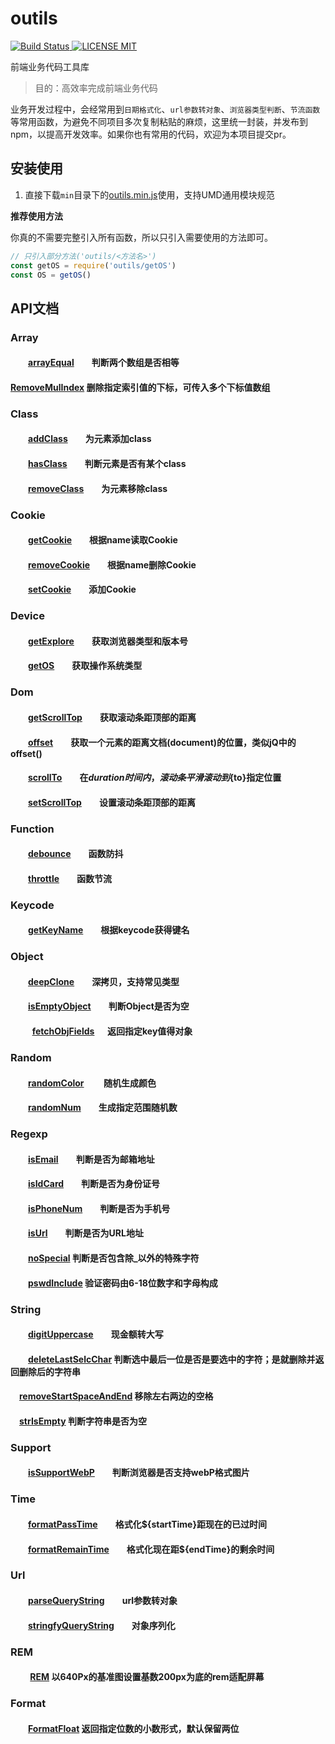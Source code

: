 # outils

[![Build Status](https://travis-ci.org/proYang/outils.svg?branch=master) ![LICENSE MIT](https://img.shields.io/npm/l/express.svg)](https://www.npmjs.com/package/outils) 


前端业务代码工具库  

> 目的：高效率完成前端业务代码

业务开发过程中，会经常用到`日期格式化`、`url参数转对象`、`浏览器类型判断`、`节流函数`等常用函数，为避免不同项目多次复制粘贴的麻烦，这里统一封装，并发布到npm，以提高开发效率。如果你也有常用的代码，欢迎为本项目提交pr。

## 安装使用

1. 直接下载`min`目录下的[outils.min.js](https://github.com/haohualiangshi/outils/blob/master/min/outils.min.js)使用，支持UMD通用模块规范  

**推荐使用方法**  

你真的不需要完整引入所有函数，所以只引入需要使用的方法即可。
``` javascript
// 只引入部分方法('outils/<方法名>')
const getOS = require('outils/getOS')
const OS = getOS()
```
## API文档

### Array  
#### &emsp;&emsp;[arrayEqual][arrayEqual]&emsp;&emsp;判断两个数组是否相等 

#### 	[RemoveMulIndex][RemoveMulIndex] 	删除指定索引值的下标，可传入多个下标值数组

### Class
#### &emsp;&emsp;[addClass][addClass]&emsp;&emsp;为元素添加class  
#### &emsp;&emsp;[hasClass][hasClass]&emsp;&emsp;判断元素是否有某个class  
#### &emsp;&emsp;[removeClass][removeClass]&emsp;&emsp;为元素移除class  

### Cookie 
#### &emsp;&emsp;[getCookie][getCookie]&emsp;&emsp;根据name读取Cookie  
#### &emsp;&emsp;[removeCookie][removeCookie]&emsp;&emsp;根据name删除Cookie
#### &emsp;&emsp;[setCookie][setCookie]&emsp;&emsp;添加Cookie 

### Device  
#### &emsp;&emsp;[getExplore][getExplore]&emsp;&emsp;获取浏览器类型和版本号  
#### &emsp;&emsp;[getOS][getOS]&emsp;&emsp;获取操作系统类型

### Dom  
#### &emsp;&emsp;[getScrollTop][getScrollTop]&emsp;&emsp;获取滚动条距顶部的距离
#### &emsp;&emsp;[offset][offset]&emsp;&emsp;获取一个元素的距离文档(document)的位置，类似jQ中的offset()
#### &emsp;&emsp;[scrollTo][scrollTo]&emsp;&emsp;在${duration}时间内，滚动条平滑滚动到${to}指定位置
#### &emsp;&emsp;[setScrollTop][setScrollTop]&emsp;&emsp;设置滚动条距顶部的距离

### Function  
#### &emsp;&emsp;[debounce][debounce]&emsp;&emsp;函数防抖   
#### &emsp;&emsp;[throttle][throttle]&emsp;&emsp;函数节流   

### Keycode  
#### &emsp;&emsp;[getKeyName][getKeyName]&emsp;&emsp;根据keycode获得键名 

### Object  
#### &emsp;&emsp;[deepClone][deepClone]&emsp;&emsp;深拷贝，支持常见类型
#### &emsp;&emsp;[isEmptyObject][isEmptyObject]&emsp;&emsp;判断Object是否为空

#### &emsp; &emsp; [fetchObjFields][fetchObjFields] &emsp; 返回指定key值得对象

### Random  
#### &emsp;&emsp;[randomColor][randomColor] &emsp;&emsp;随机生成颜色
#### &emsp;&emsp;[randomNum][randomNum]&emsp;&emsp;生成指定范围随机数 

### Regexp  
#### &emsp;&emsp;[isEmail][isEmail]&emsp;&emsp;判断是否为邮箱地址 
#### &emsp;&emsp;[isIdCard][isIdCard]&emsp;&emsp;判断是否为身份证号
#### &emsp;&emsp;[isPhoneNum][isPhoneNum]&emsp;&emsp;判断是否为手机号  
#### &emsp;&emsp;[isUrl][isUrl]&emsp;&emsp;判断是否为URL地址

#### &emsp;&emsp;**[noSpecial](https://github.com/haohualiangshi/outils/blob/master/noSpecial.js)**    判断是否包含除_以外的特殊字符

#### &emsp;&emsp;[pswdInclude](https://github.com/haohualiangshi/outils/blob/master/pswdInclude.js)  验证密码由6-18位数字和字母构成



### String  
#### &emsp;&emsp;[digitUppercase][digitUppercase]&emsp;&emsp;现金额转大写

#### &emsp;&emsp;[deleteLastSelcChar](https://github.com/haohualiangshi/outils/blob/master/deleteLastSelcChar.js) 判断选中最后一位是否是要选中的字符；是就删除并返回删除后的字符串

#### &emsp;[removeStartSpaceAndEnd][removeStartSpaceAndEnd]	移除左右两边的空格

#### &emsp;[strIsEmpty][strIsEmpty]	判断字符串是否为空

### Support  
#### &emsp;&emsp;[isSupportWebP][isSupportWebP]&emsp;&emsp;判断浏览器是否支持webP格式图片
#### 

### Time  
#### &emsp;&emsp;[formatPassTime][formatPassTime]&emsp;&emsp;格式化${startTime}距现在的已过时间
#### &emsp;&emsp;[formatRemainTime][formatRemainTime]&emsp;&emsp;格式化现在距${endTime}的剩余时间

### Url
#### &emsp;&emsp;[parseQueryString][parseQueryString]&emsp;&emsp;url参数转对象
#### &emsp;&emsp;[stringfyQueryString][stringfyQueryString]&emsp;&emsp;对象序列化

### REM

#### &emsp;&emsp; [REM][REM]   以640Px的基准图设置基数200px为底的rem适配屏幕

### Format

#### 	&emsp;&emsp;[FormatFloat][FormatFloat]	返回指定位数的小数形式，默认保留两位



[arrayEqual]:https://github.com/haohualiangshi/outils/blob/master/src/array/arrayEqual.js
[RemoveMulIndex]: https://github.com/haohualiangshi/outils/blob/master/src/array/RemoveMulIndex.js
[addClass]:https://github.com/haohualiangshi/outils/blob/master/src/class/addClass.js
[hasClass]:https://github.com/haohualiangshi/outils/blob/master/src/class/hasClass.js
[removeClass]:https://github.com/haohualiangshi/outils/blob/master/src/class/removeClass.js

[getCookie]:https://github.com/haohualiangshi/outils/blob/master/src/cookie/getCookie.js
[removeCookie]:https://github.com/haohualiangshi/outils/blob/master/src/cookie/removeCookie.js
[setCookie]:https://github.com/haohualiangshi/outils/blob/master/src/cookie/setCookie.js

[getExplore]:https://github.com/haohualiangshi/outils/blob/master/src/device/getExplore.js
[getOS]:https://github.com/haohualiangshi/outils/blob/master/src/device/getOS.js

[getScrollTop]:https://github.com/haohualiangshi/outils/blob/master/src/dom/getScrollTop.js
[offset]:https://github.com/haohualiangshi/outils/blob/master/src/dom/offset.js
[scrollTo]:https://github.com/haohualiangshi/outils/blob/master/src/dom/scrollTo.js
[setScrollTop]:https://github.com/haohualiangshi/outils/blob/master/src/dom/setScrollTop.js

[debounce]:https://github.com/haohualiangshi/outils/blob/master/src/function/debounce.js
[throttle]:https://github.com/haohualiangshi/outils/blob/master/src/function/throttle.js

[getKeyName]:https://github.com/haohualiangshi/outils/blob/master/src/keycode/getKeyName.js

[deepClone]:https://github.com/haohualiangshi/outils/blob/master/src/object/deepClone.js
[isEmptyObject]:https://github.com/haohualiangshi/outils/blob/master/src/object/isEmptyObject.js
[fetchObjFields]:https://github.com/haohualiangshi/outils/blob/master/src/object/fetchObjFields.js

[randomColor]:https://github.com/haohualiangshi/outils/blob/master/src/random/randomColor.js
[randomNum]:https://github.com/haohualiangshi/outils/blob/master/src/random/randomNum.js


[isEmail]:https://github.com/haohualiangshi/outils/blob/master/src/regexp/isEmail.js
[isIdCard]:https://github.com/haohualiangshi/outils/blob/master/src/regexp/isIdCard.js
[isPhoneNum]:https://github.com/haohualiangshi/outils/blob/master/src/regexp/isPhoneNum.js
[isUrl]:https://github.com/haohualiangshi/outils/blob/master/src/regexp/isUrl.js

[digitUppercase]:https://github.com/haohualiangshi/outils/blob/master/src/string/digitUppercase.js

[isSupportWebP]:https://github.com/haohualiangshi/outils/blob/master/src/support/isSupportWebP.js

[formatPassTime]:https://github.com/haohualiangshi/outils/blob/master/src/time/formatPassTime.js
[formatRemainTime]:https://github.com/haohualiangshi/outils/blob/master/src/time/formatRemainTime.js

[parseQueryString]:https://github.com/haohualiangshi/outils/blob/master/src/url/parseQueryString.js
[stringfyQueryString]:https://github.com/haohualiangshi/outils/blob/master/src/url/stringfyQueryString.js
[deleteLastSelcChar]:https://github.com/haohualiangshi/outils/blob/master/deleteLastSelcChar.js
[removeStartSpaceAndEnd]:https://github.com/haohualiangshi/outils/blob/master/removeStartSpaceAndEnd.js
[strIsEmpty]:https://github.com/haohualiangshi/outils/blob/master/strIsEmpty.js
[noSpecial]:https://github.com/haohualiangshi/outils/blob/master/noSpecial.js
[pswdInclude]:https://github.com/haohualiangshi/outils/blob/master/pswdInclude.js
[REM]:https://github.com/haohualiangshi/outils/blob/master/rem.js
[FormatFloat]: https://github.com/haohualiangshi/outils/blob/master/src/Format/FormatFloat.js

